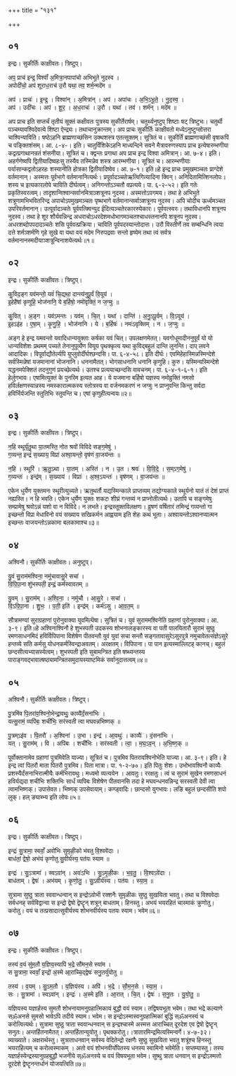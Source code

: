 +++
title = "१३१"

+++


## ०१
इन्द्रः। सुकीर्तिः काक्षीवतः। त्रिष्टुप्।

अप॒ प्राच॑ इन्द्र॒ विश्वाँ॑ अ॒मित्रा॒नपापा॑चो अभिभूते नुदस्व ।  
अपोदी॑चो॒ अप॑ शूराध॒राच॑ उ॒रौ यथा॒ तव॒ शर्म॒न्मदे॑म ॥

अप॑ । प्राचः॑ । इ॒न्द्र॒ । विश्वा॑न् । अ॒मित्रा॑न् । अप॑ । अपा॑चः । अ॒भि॒ऽभू॒ते॒ । नु॒द॒स्व॒ ।  
अप॑ । उदी॑चः । अप॑ । शू॒र॒ । अ॒ध॒राचः॑ । उ॒रौ । यथा॑ । तव॑ । शर्म॑न् । मदे॑म ॥

अप प्राच इति सप्तर्चं तृतीयं सूक्तं कक्षीवतः पुत्रस्य सुकीर्तेरार्षम्। चतुर्थ्यनुष्टुप् शिष्टाः षट् त्रिष्टुभः। चतुर्थी पञ्चम्यावश्विदेवत्ये शिष्टा ऐन्द्र्यः। तथाचानुक्रान्तम्। अप प्राचः सुकीर्तिः काक्षीवतो मध्येऽनुष्टुप्सोत्तरा चाश्विन्याविति। षष्ठेऽहनि ब्राह्मणाच्छंसिन उक्थशस्त्र एतत्सूक्तम्। सूत्रितं च। सुकीर्तिं ब्राह्मणाच्छंसी वृषाकपिं च पङ्क्तिशंसम्। आ. ८-४-। इति। चातुर्विंशिकेऽहनि माध्यन्दिने सवने मैत्रावरुणस्याप प्राच इत्येषारम्भणीया कद्वत्प्रगाथानन्रतं शंसनीया। सूत्रितं च। क्द्वन्तः प्रगाथा अप प्राच इन्द्र विश्वा अमित्रान्। आ. ७-४। इति। अहर्गणेष्वपि द्वितीयादिष्वहःसु तस्यैव तस्मिन्नेव शस्त्र आरम्भणीया। सूत्रितं च। आरम्भणीयाः पर्यासान्कद्वतोऽहरहः शस्यानीति होत्रका द्वितीयादिष्वेव। आ. ७-१। इति॥हे इन्द्र प्राचः प्रमुखमञ्चतः प्राग्देशे वर्तमानान्। अस्मत्तः पूर्वभागे वर्तमानानित्यर्थः। प्रपूर्वादञ्चतेऋत्विगित्यादिना क्विन्। अनिदितामित्शिनलोपः। शस्य च इत्यकारलोपे चाविति दीर्घत्वम्। अनिगन्तोऽञ्चतौ वप्रत्यये। पा. ६-२-५२। इति गतेः प्रकृतिस्वरत्वम्। तादृशान्विश्वान्सर्वानमित्राञ्शत्रूनप नुदस्व। अस्मत्तोऽपगमय। तथा हे अभिभुते शत्रूणामभिभवितरिन्द्र अपाचोऽपमुखमञ्चतः पृष्थभागे वर्तमानान्सर्वाञ्शत्रूनप नुदस्व। अपि चोदीच ऊर्ध्वमञ्चत उपरिवर्तमानान्। उत्पूर्वादञ्चतेः पूर्ववत्क्विन्युद ईदित्यञ्चतेरकारस्येकारः। पूर्ववत्स्वरः। तथाविधानपि शत्रूनप नुदस्व। तथा हे शूर शौर्यवन्निन्द्र अधराचोऽधरदेशमधोभागमञ्चतश्चाधस्तनानपि शत्रूनप नुदस्व। अधरशब्दोपपदादञ्चतेः शसि पूर्ववत्प्रक्रिया। चाविति पूर्वपदस्यान्तोदात्तः। उरौ विस्तीर्णे तव सम्बन्धिनि त्वया दत्ते शर्मञ्शर्मणि गृहे सुखे वा यथा वयं मदेम निरुपद्रवाः सन्तो हृष्येम तथा त्वं सर्वत्र वर्तमानानस्मदीयाञ्शत्रून्विनाशयेत्यर्थः॥१॥

## ०२
इन्द्रः। सुकीर्तिः काक्षीवतः। त्रिष्टुप्।

कु॒विद॒ङ्ग यव॑मन्तो॒ यवं॑ चि॒द्यथा॒ दान्त्य॑नुपू॒र्वं वि॒यूय॑ ।  
इ॒हेहै॑षां कृणुहि॒ भोज॑नानि॒ ये ब॒र्हिषो॒ नमो॑वृक्तिं॒ न ज॒ग्मुः ॥

कु॒वित् । अ॒ङ्ग । यव॑ऽमन्तः । यव॑म् । चि॒त् । यथा॑ । दान्ति॑ । अ॒नु॒ऽपू॒र्वम् । वि॒ऽयूय॑ ।  
इ॒हऽइ॑ह । ए॒षा॒म् । कृ॒णु॒हि॒ । भोज॑नानि । ये । ब॒र्हिषः॑ । नमः॑ऽवृक्तिम् । न । ज॒ग्मुः ॥

अङ्ग हे इन्द्र यमवन्तो यवादिधान्ययुक्ताः कर्षका यवं चित्। उपलक्षणमेतत्। यवगोधूमादीननुपूर्वं यो यो धान्यविशेशः प्रथमम् पच्यते तेनानुपूर्व्येण वियूय पृथक्कृत्य यथा कुविद्बहुलं दान्ति लुनन्ति। दाप् लवने आदादिकः। विपूर्वाद्यौतेर्ल्यपि युप्लुवोर्दीर्घश्छन्दसि। पा. ६-४-५८। इति दीर्घः। एवमिहेहास्मिन्नस्मिन्देशे सर्वस्मिन्नेषां यजमानानां भोजनानि। धननामैतत्। भोगसाधनानि धनानि कृणुहि। कुरु। यस्मिन्यस्मिन्देशे यद्धनमपेक्शितं तदनुगुणं प्रयच्छेत्यर्थः। उतश्च प्रत्ययाच्छन्दसि वावचनम्। पा. ६-४-१-६-१। इति हेर्लुगभावः। एषामित्युक्तं के पुनरिम इत्यत आह। ये यजमाना बर्हिषो यज्ञस्य नमोव्रुक्तिं नमसो हविर्लक्षणस्यान्नस्य नमस्कारात्मकस्य स्तोत्रस्य वा वर्जनमकरणं न जग्मुः न प्राप्नुवन्ति किन्तु सर्वदा हविर्भिर्यजन्ति स्तुतिभिः स्तुवन्ति च। एषां कृणुहीत्यन्वयः॥२॥

## ०३
इन्द्रः। सुकीर्तिः काक्षीवतः। त्रिष्टुप्।

न॒हि स्थूर्यृ॑तु॒था या॒तमस्ति॒ नोत श्रवो॑ विविदे सङ्ग॒मेषु॑ ।  
ग॒व्यन्त॒ इन्द्रं॑ स॒ख्याय॒ विप्रा॑ अश्वा॒यन्तो॒ वृष॑णं वा॒जय॑न्तः ॥

न॒हि । स्थूरि॑ । ऋ॒तु॒ऽथा । या॒तम् । अस्ति॑ । न । उ॒त । श्रवः॑ । वि॒वि॒दे॒ । स॒म्ऽग॒मेषु॑ ।  
ग॒व्यन्तः॑ । इन्द्र॑म् । स॒ख्याय॑ । विप्राः॑ । अ॒श्व॒ऽयन्तः॑ । वृष॑णम् । वा॒जय॑न्तः ॥

एकेन धुर्येण युक्तमनः स्थूरीत्युच्यते। ऋतुथर्तौ यद्यस्मिन्काले प्राप्तव्यम् तद्योग्यकाले स्थूर्यनो यातं तं देशं प्राप्तं नह्यस्ति। न हि भवति। एकेन धुर्येण युक्तः शकटः शीघ्रं गन्तव्यं न प्राप्नोतीत्यर्थः। उतापि च सङ्गमेषु सम्प्रामेषु श्रवोऽन्नं यशो वा न विविदे। न लभते। इन्द्रस्तूक्तविलक्षणः। व्रुषणं वर्षितारं तमिन्द्रं गव्यन्तो गा इच्छन्तो विप्रा मेधाविनो वयं सख्याय सखिकर्मन आह्वयाम इति शेहः कथं भूताः। अश्वायन्तोऽश्वानप्यात्मन इच्छन्तः वाजयन्तोऽन्नकामा बलकामाश्च॥३॥

## ०४
अश्विनौ। सुकीर्तिः काक्षीवतः। अनुष्टुप्।

यु॒वं सु॒राम॑मश्विना॒ नमु॑चावासु॒रे सचा॑ ।  
वि॒पि॒पा॒ना शु॑भस्पती॒ इन्द्रं॒ कर्म॑स्वावतम् ॥

यु॒वम् । सु॒राम॑म् । अ॒श्वि॒ना॒ । नमु॑चौ । आ॒सु॒रे । सचा॑ ।  
वि॒ऽपि॒पा॒ना । शु॒भः॒ । प॒ती॒ इति॑ । इन्द्र॑म् । कर्म॑ऽसु । आ॒व॒त॒म् ॥

सौत्रामण्यां सुराग्रहाणां पुरोनुवाक्या युवमित्यॆषा। सुत्रितं च। युवं सुराममश्विनेति ग्रहाणां पुरोनुवाक्या। आ. ३-९। इति॥हे अश्विनाश्विनौ हे शुभस्पती उदकस्य शोभनालङ्कारस्य वा पती पालयितारौ सुरामं सुष्ठु रमणसाधनमिदं हविर्विपिपाना विशेषेण पीतवन्तौ युवं युवां सचा सन्तौ सङ्गतावासुरेऽसुरपुत्रे नमुचावेतत्संज्ञेऽसुरे हन्तव्ये सति कर्मसु योधनकर्मस्विन्द्राअवतम्। अरक्षतम्। विपिपाना। पा पान इत्यस्माल्लिटह् कानच्। बहुलं छन्दसीत्यभ्यासस्येत्वम्। शुभस्पती इति सुबामन्त्रित इति षष्थ्यन्तस्य पाराङ्गवद्भावात्षष्ठ्यामन्त्रितसमुदायस्याष्टमिकं सर्वानुदात्तत्वम्॥४॥

## ०५
अश्विनौ। सुकीर्तिः काक्षीवतः। त्रिष्टुप्।

पु॒त्रमि॑व पि॒तरा॑व॒श्विनो॒भेन्द्रा॒वथुः॒ काव्यै॑र्दं॒सना॑भिः ।  
यत्सु॒रामं॒ व्यपि॑बः॒ शची॑भिः॒ सर॑स्वती त्वा मघवन्नभिष्णक् ॥

पु॒त्रम्ऽइ॑व । पि॒तरौ॑ । अ॒श्विना॑ । उ॒भा । इन्द्र॑ । आ॒वथुः॑ । काव्यैः॑ । दं॒सना॑भिः ।  
यत् । सु॒राम॑म् । वि । अपि॑बः । शची॑भिः । सर॑स्वती । त्वा॒ । म॒घ॒ऽव॒न् । अ॒भि॒ष्ण॒क् ॥

पूर्वोक्तानामेव ग्रहाणां पुत्रमिवेति याज्या। सूत्रितं च। पुत्रमिव पितरावश्विनोभेति याज्या। आ. ३-९। इति। हे इन्द्र त्वां पितरौ माता पितरौ पुत्रमिव। पिता मात्रा। पा. १-२-७०। इति पितुः शेशः। उभोभावश्विनौ काव्यैः प्रशस्यैर्दंसनाभिरात्मीयैः कर्मभिरावथुः। मध्यमो व्यत्ययेन । आवतुः। ररक्षतुः। त्वं च सुरामं सुखेन रमणसाधनं हविर्यद्यदा शचीभिः शक्तिभिः सार्धं व्यपिबः विशेषेण पीतवानसि तदा हे मघवन्धनवन्निन्द्र सरस्वती देवी त्वा त्वामभिष्णक्। उपासेवत। भिष्णक् उपसेवायाम्। कण्ड्वादिः। छान्दसो युगभावः। लङि बहुलं छन्दसीति शपो लुक्। हल् ङ्याब्भ्य इति लोपः॥५॥

## ०६
इन्द्रः। सुकीर्तिः काक्षीवतः। त्रिष्टुप्।

इन्द्रः॑ सु॒त्रामा॒ स्ववाँ॒ अवो॑भिः सुमृळी॒को भ॑वतु वि॒श्ववे॑दाः ।  
बाध॑तां॒ द्वेषो॒ अभ॑यं कृणोतु सु॒वीर्य॑स्य॒ पत॑यः स्याम ॥

इन्द्रः॑ । सु॒ऽत्रामा॑ । स्वऽवा॑न् । अवः॑ऽभिः । सु॒ऽमृ॒ळी॒कः । भ॒व॒तु॒ । वि॒श्वऽवे॑दाः ।  
बाध॑ताम् । द्वेषः॑ । अभ॑यम् । कृ॒णो॒तु॒ । सु॒ऽवीर्य॑स्य । पत॑यः । स्या॒म॒ ॥

सुत्रामा सुष्ठु त्राता स्ववान्धन्वान् स इन्द्रोऽवोभी रक्शनैः सुमृळीकः सुष्ठु सुखयिता भवतु। तथा च विश्ववेदाः सर्वधनह् सर्वविद्वान्वा स इन्द्रो द्वेषो द्वॆष्टॄन् शत्रून् बाधताम्। हिनस्तु। अभयं भयरहितं चास्माकं क्रुणोतु। करोतु। वयं च तत्प्रसादात्सुवीर्यस्य शोभनवीर्यस्य पतयः स्याम। भवेम॥६॥

## ०७
इन्द्रः। सुकीर्तिः काक्षीवतः। त्रिष्टुप्।

तस्य॑ व॒यं सु॑म॒तौ य॒ज्ञिय॒स्यापि॑ भ॒द्रे सौ॑मन॒से स्या॑म ।  
स सु॒त्रामा॒ स्ववाँ॒ इन्द्रो॑ अ॒स्मे आ॒राच्चि॒द्द्वेषः॑ सनु॒तर्यु॑योतु ॥

तस्य॑ । व॒यम् । सु॒ऽम॒तौ । य॒ज्ञिय॑स्य । अपि॑ । भ॒द्रे । सौ॒म॒न॒से । स्या॒म॒ ।  
सः । सु॒त्रामा॑ । स्वऽवा॑न् । इन्द्रः॑ । अ॒स्मे इति॑ । आ॒रात् । चि॒त् । द्वेषः॑ । स॒नु॒तः । यु॒यो॒तु॒ ॥

यज्ञियस्य यज्ञार्हस्य सुमतौ शोभनायामनुग्रहात्मिकायं बुद्धौ वयं स्याम। तद्विषयभूता भवेम। तथा भद्रे कल्याणे स्ॐअनसे सुमसो भावेऽपि तदीये स्याम। भवेम। स इन्द्रोऽस्मास्वनुग्रहात्मिकां बुद्धिं स्ॐअनस्यं च करोत्वित्यर्थः। सुत्रामा सुष्ठु त्राता स्ववान्धनवान् स इन्द्रश्चास्मे अस्मत्त आराच्चित् दूरदेश एव द्वेषो द्वेष्टॄन् सनुतः। अन्तर्हितनामैतत्। अन्तर्हितान्युयोतु। पृथक्करोतु।।त्रातारमिन्द्रमित्यस्मिन्वर्गे। ४-७-३२। व्याख्याते। अक्षरार्थस्तु। सुत्राताधनवान् सर्वस्य वेदितेन्द्रो रक्षणैः सुष्ठु सुखयिता भवतु शत्रूंश्च हिनस्तु भयराहित्यम् च करोत्वस्माकम् । अतो वयं शोभनवीर्योपेतस्य धनस्य स्वामिनो भवेमेति। सप्तम्यास्तु। तस्य यज्ञार्हस्येन्द्रस्यानुग्रहबुद्धौ भजनीये स्ॐअनस्ये च वयं विषयभूता भवेम। सुष्थु त्राता धनवान् स इन्द्रोऽस्मत्तो दूरदेशे द्वेष्टॄनन्तर्धानं योजयत्विति॥७॥